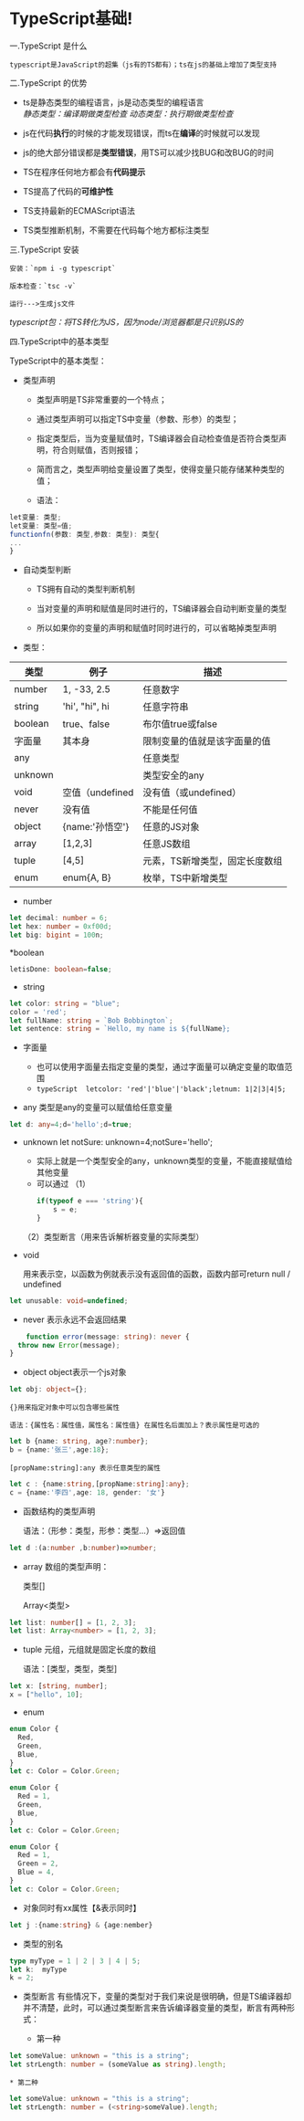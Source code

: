 # TypeScript基础!

 一.TypeScript 是什么  
 

	typescript是JavaScript的超集（js有的TS都有）；ts在js的基础上增加了类型支持
	
	
二.TypeScript 的优势  


* ts是静态类型的编程语言，js是动态类型的编程语言    
*静态类型：编译期做类型检查   动态类型：执行期做类型检查*
	
* js在代码**执行**的时候的才能发现错误，而ts在**编译**的时候就可以发现
		
* js的绝大部分错误都是**类型错误**，用TS可以减少找BUG和改BUG的时间
	
* TS在程序任何地方都会有**代码提示**
	
* TS提高了代码的**可维护性**
	
* TS支持最新的ECMAScript语法
	
* TS类型推断机制，不需要在代码每个地方都标注类型

	
 三.TypeScript 安装
 
 
	安装：`npm i -g typescript`
	
	版本检查：`tsc -v`
	
	运行--->生成js文件
	
*typescript包：将TS转化为JS，因为node/浏览器都是只识别JS的*


四.TypeScript中的基本类型


TypeScript中的基本类型：
* 类型声明
		
	* 类型声明是TS非常重要的一个特点；
			
	* 通过类型声明可以指定TS中变量（参数、形参）的类型；
			
	* 指定类型后，当为变量赋值时，TS编译器会自动检查值是否符合类型声明，符合则赋值，否则报错；
			
	* 简而言之，类型声明给变量设置了类型，使得变量只能存储某种类型的值；

	* 语法：

```typescript
let变量: 类型;
let变量: 类型=值;
functionfn(参数: 类型,参数: 类型): 类型{
...
}
```
* 自动类型判断
		
	* TS拥有自动的类型判断机制
			
	* 当对变量的声明和赋值是同时进行的，TS编译器会自动判断变量的类型
			
	* 所以如果你的变量的声明和赋值时同时进行的，可以省略掉类型声明


			
* 类型：
		
类型   | 例子 | 描述
---- | ----- | ------
number | 1, -33, 2.5 | 任意数字
string | 'hi', "hi", hi | 任意字符串
boolean | true、false | 布尔值true或false
字面量 | 其本身 | 限制变量的值就是该字面量的值
any | | 任意类型
unknown |  | 类型安全的any
void | 空值（undefined | 没有值（或undefined）
never | 没有值 | 不能是任何值
object | {name:'孙悟空'} | 任意的JS对象
array | [1,2,3] | 任意JS数组
tuple | [4,5] | 元素，TS新增类型，固定长度数组
enum | enum{A, B} | 枚举，TS中新增类型

* number
```typeScript
let decimal: number = 6;  
let hex: number = 0xf00d;  
let big: bigint = 100n;
```

*boolean
```typeScript
letisDone: boolean=false;
```

* string
```typeScript
let color: string = "blue";
color = 'red';
let fullName: string = `Bob Bobbington`;
let sentence: string = `Hello, my name is ${fullName};
```
* 字面量
	* 也可以使用字面量去指定变量的类型，通过字面量可以确定变量的取值范围
	* ```typeScript  letcolor: 'red'|'blue'|'black';letnum: 1|2|3|4|5;```

* any
	类型是any的变量可以赋值给任意变量
```typeScript
let d: any=4;d='hello';d=true;
```
* unknown
	let notSure: unknown=4;notSure='hello';
	* 实际上就是一个类型安全的any，unknown类型的变量，不能直接赋值给其他变量
	* 可以通过
	（1）
		```typeScript
		if(typeof e === 'string'){
			s = e;
		}
	（2）类型断言（用来告诉解析器变量的实际类型）
			
* void
	
	用来表示空，以函数为例就表示没有返回值的函数，函数内部可return null / undefined
```typeScript
let unusable: void=undefined;
```
* never
	表示永远不会返回结果
```typeScript
	function error(message: string): never {
  throw new Error(message);
}
```

* object
	object表示一个js对象

```typeScript
let obj: object={};
```

	{}用来指定对象中可以包含哪些属性
	
	语法：{属性名：属性值，属性名：属性值} 在属性名后面加上？表示属性是可选的
	
```typeScript
let b {name: string, age?:number};
b = {name:'张三',age:18};
```

	[propName:string]:any 表示任意类型的属性

```typeScript
let c : {name:string,[propName:string]:any};
c = {name:'李四',age: 18, gender: '女'}
```

* 函数结构的类型声明

	语法：（形参：类型，形参：类型...）=>返回值
	
```typeScript
let d :(a:number ,b:number)=>number;
```

* array
	数组的类型声明：
	
	类型[]
	
	Array<类型>
	
```typeScript
let list: number[] = [1, 2, 3];
let list: Array<number> = [1, 2, 3];
```
* tuple
	元组，元组就是固定长度的数组
	
	语法：[类型，类型，类型]

```typeScript
let x: [string, number];
x = ["hello", 10]; 
```
* enum

```typeScript
enum Color {
  Red,
  Green,
  Blue,
}
let c: Color = Color.Green;

enum Color {
  Red = 1,
  Green,
  Blue,
}
let c: Color = Color.Green;

enum Color {
  Red = 1,
  Green = 2,
  Blue = 4,
}
let c: Color = Color.Green;
```
* 对象同时有xx属性【&表示同时】

```typeScript
let j :{name:string} & {age:nember} 
```

* 类型的别名

```typeScript
type myType = 1 | 2 | 3 | 4 | 5;
let k: 	myType
k = 2;
```

* 类型断言
	有些情况下，变量的类型对于我们来说是很明确，但是TS编译器却并不清楚，此时，可以通过类型断言来告诉编译器变量的类型，断言有两种形式：

	* 第一种

```typeScript
let someValue: unknown = "this is a string";
let strLength: number = (someValue as string).length;
```
		
	* 第二种

```typeScript
let someValue: unknown = "this is a string";
let strLength: number = (<string>someValue).length;
```

